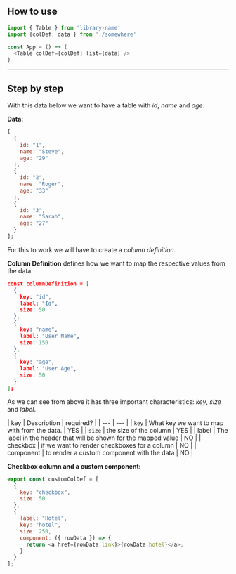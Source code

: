 ## How to use


```js
import { Table } from 'library-name'
import {colDef, data } from './somewhere'

const App = () => (
  <Table colDef={colDef} list={data} />
)
```

----

## Step by step

With this data below we want to have a table with *id*, *name* and *age*. 

**Data:**

```js
[
  {
    id: "1",
    name: "Steve",
    age: "29"
  },
  {
    id: "2",
    name: "Roger",
    age: "33"
  },
  {
    id: "3",
    name: "Sarah",
    age: "27"
  }
];
```


For this to work we will have to create a *column definition*.

**Column Definition** defines how we want to map the respective values from the data:

```json
const columnDefinition = [
  {
    key: "id",
    label: "Id",
    size: 50
  },
  {
    key: "name",
    label: "User Name",
    size: 150
  },
  {
    key: "age",
    label: "User Age",
    size: 50
  }
];
```

As we can see from above it has three important characteristics: *key*, *size* and *label*. 

| key | Description | required? |
| --- | --- |
| `key` |  What key we want to map with from the data. | YES |
| `size` | the size of the column | YES |
| label | The label in the header that will be shown for the mapped value | NO |
| checkbox | if we want to render checkboxes for a column | NO |
| component | to render a custom component with the data | NO |


**Checkbox column and a custom component:**

```js
export const customColDef = [
  {
    key: "checkbox",
    size: 50
  },
  {
    label: "Hotel",
    key: "hotel",
    size: 250,
    component: ({ rowData }) => {
      return <a href={rowData.link}>{rowData.hotel}</a>;
    }
  }
];
```
